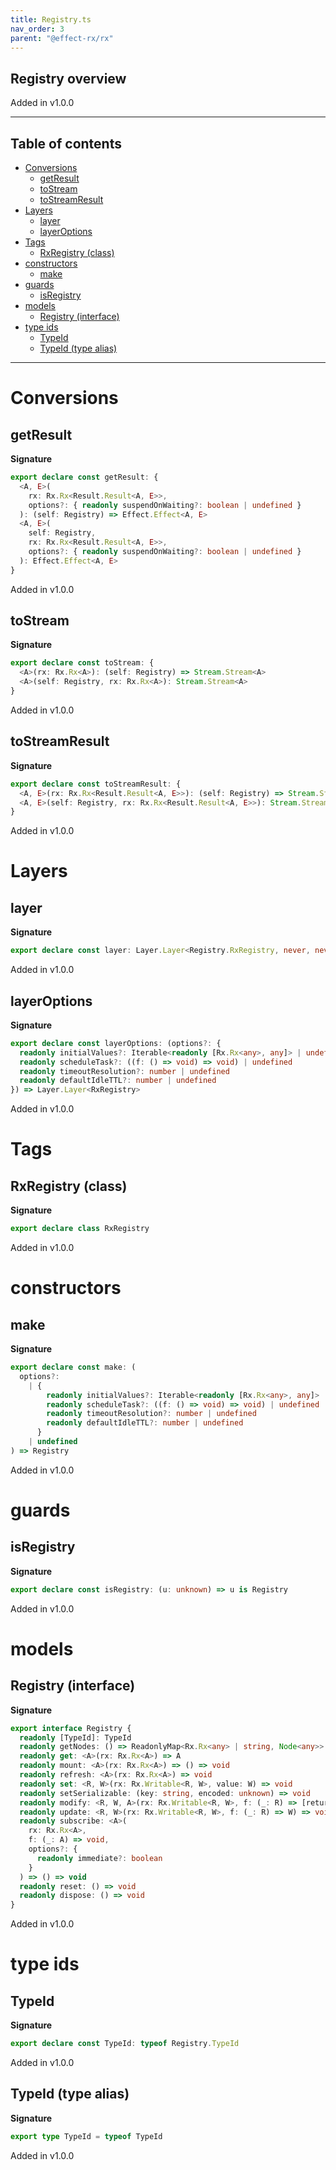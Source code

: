 ```yaml
---
title: Registry.ts
nav_order: 3
parent: "@effect-rx/rx"
---
```


## Registry overview

Added in v1.0.0

---

<h2 class="text-delta">Table of contents</h2>

- [Conversions](#conversions)
  - [getResult](#getresult)
  - [toStream](#tostream)
  - [toStreamResult](#tostreamresult)
- [Layers](#layers)
  - [layer](#layer)
  - [layerOptions](#layeroptions)
- [Tags](#tags)
  - [RxRegistry (class)](#rxregistry-class)
- [constructors](#constructors)
  - [make](#make)
- [guards](#guards)
  - [isRegistry](#isregistry)
- [models](#models)
  - [Registry (interface)](#registry-interface)
- [type ids](#type-ids)
  - [TypeId](#typeid)
  - [TypeId (type alias)](#typeid-type-alias)

---

# Conversions

## getResult

**Signature**

```ts
export declare const getResult: {
  <A, E>(
    rx: Rx.Rx<Result.Result<A, E>>,
    options?: { readonly suspendOnWaiting?: boolean | undefined }
  ): (self: Registry) => Effect.Effect<A, E>
  <A, E>(
    self: Registry,
    rx: Rx.Rx<Result.Result<A, E>>,
    options?: { readonly suspendOnWaiting?: boolean | undefined }
  ): Effect.Effect<A, E>
}
```

Added in v1.0.0

## toStream

**Signature**

```ts
export declare const toStream: {
  <A>(rx: Rx.Rx<A>): (self: Registry) => Stream.Stream<A>
  <A>(self: Registry, rx: Rx.Rx<A>): Stream.Stream<A>
}
```

Added in v1.0.0

## toStreamResult

**Signature**

```ts
export declare const toStreamResult: {
  <A, E>(rx: Rx.Rx<Result.Result<A, E>>): (self: Registry) => Stream.Stream<A, E>
  <A, E>(self: Registry, rx: Rx.Rx<Result.Result<A, E>>): Stream.Stream<A, E>
}
```

Added in v1.0.0

# Layers

## layer

**Signature**

```ts
export declare const layer: Layer.Layer<Registry.RxRegistry, never, never>
```

Added in v1.0.0

## layerOptions

**Signature**

```ts
export declare const layerOptions: (options?: {
  readonly initialValues?: Iterable<readonly [Rx.Rx<any>, any]> | undefined
  readonly scheduleTask?: ((f: () => void) => void) | undefined
  readonly timeoutResolution?: number | undefined
  readonly defaultIdleTTL?: number | undefined
}) => Layer.Layer<RxRegistry>
```

Added in v1.0.0

# Tags

## RxRegistry (class)

**Signature**

```ts
export declare class RxRegistry
```

Added in v1.0.0

# constructors

## make

**Signature**

```ts
export declare const make: (
  options?:
    | {
        readonly initialValues?: Iterable<readonly [Rx.Rx<any>, any]> | undefined
        readonly scheduleTask?: ((f: () => void) => void) | undefined
        readonly timeoutResolution?: number | undefined
        readonly defaultIdleTTL?: number | undefined
      }
    | undefined
) => Registry
```

Added in v1.0.0

# guards

## isRegistry

**Signature**

```ts
export declare const isRegistry: (u: unknown) => u is Registry
```

Added in v1.0.0

# models

## Registry (interface)

**Signature**

```ts
export interface Registry {
  readonly [TypeId]: TypeId
  readonly getNodes: () => ReadonlyMap<Rx.Rx<any> | string, Node<any>>
  readonly get: <A>(rx: Rx.Rx<A>) => A
  readonly mount: <A>(rx: Rx.Rx<A>) => () => void
  readonly refresh: <A>(rx: Rx.Rx<A>) => void
  readonly set: <R, W>(rx: Rx.Writable<R, W>, value: W) => void
  readonly setSerializable: (key: string, encoded: unknown) => void
  readonly modify: <R, W, A>(rx: Rx.Writable<R, W>, f: (_: R) => [returnValue: A, nextValue: W]) => A
  readonly update: <R, W>(rx: Rx.Writable<R, W>, f: (_: R) => W) => void
  readonly subscribe: <A>(
    rx: Rx.Rx<A>,
    f: (_: A) => void,
    options?: {
      readonly immediate?: boolean
    }
  ) => () => void
  readonly reset: () => void
  readonly dispose: () => void
}
```

Added in v1.0.0

# type ids

## TypeId

**Signature**

```ts
export declare const TypeId: typeof Registry.TypeId
```

Added in v1.0.0

## TypeId (type alias)

**Signature**

```ts
export type TypeId = typeof TypeId
```

Added in v1.0.0
